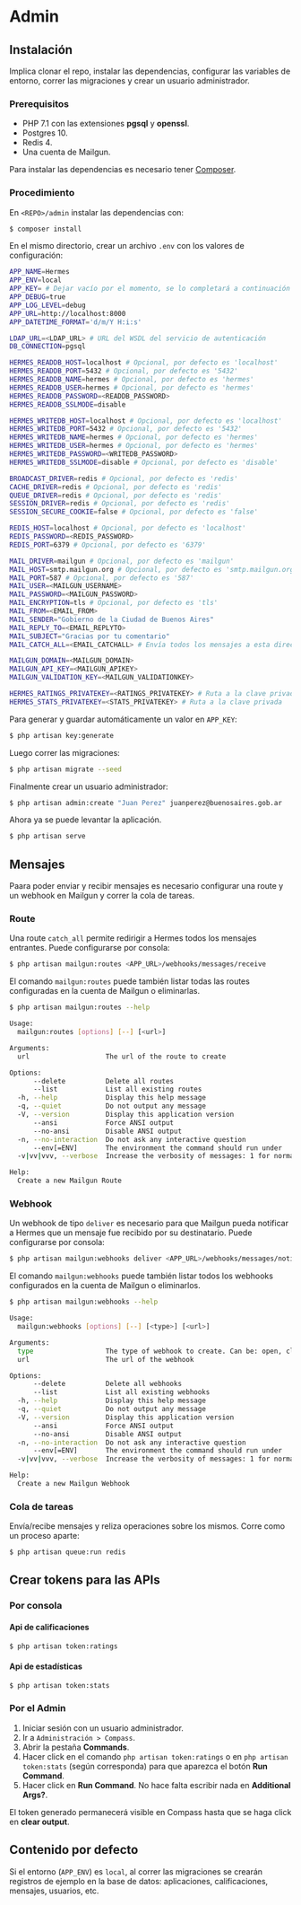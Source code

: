 # Admin

## Instalación

Implica clonar el repo, instalar las dependencias, configurar las variables de entorno, correr las migraciones y crear un usuario administrador.

### Prerequisitos

- PHP 7.1 con las extensiones **pgsql** y **openssl**.
- Postgres 10.
- Redis 4.
- Una cuenta de Mailgun.

Para instalar las dependencias es necesario tener [Composer](https://getcomposer.org/).

### Procedimiento

En `<REPO>/admin` instalar las dependencias con:

```bash
$ composer install
```

En el mismo directorio, crear un archivo `.env` con los valores de configuración:

```bash
APP_NAME=Hermes
APP_ENV=local
APP_KEY= # Dejar vacío por el momento, se lo completará a continuación
APP_DEBUG=true
APP_LOG_LEVEL=debug
APP_URL=http://localhost:8000
APP_DATETIME_FORMAT='d/m/Y H:i:s'

LDAP_URL=<LDAP_URL> # URL del WSDL del servicio de autenticación
DB_CONNECTION=pgsql

HERMES_READDB_HOST=localhost # Opcional, por defecto es 'localhost'
HERMES_READDB_PORT=5432 # Opcional, por defecto es '5432'
HERMES_READDB_NAME=hermes # Opcional, por defecto es 'hermes'
HERMES_READDB_USER=hermes # Opcional, por defecto es 'hermes'
HERMES_READDB_PASSWORD=<READDB_PASSWORD>
HERMES_READDB_SSLMODE=disable

HERMES_WRITEDB_HOST=localhost # Opcional, por defecto es 'localhost'
HERMES_WRITEDB_PORT=5432 # Opcional, por defecto es '5432'
HERMES_WRITEDB_NAME=hermes # Opcional, por defecto es 'hermes'
HERMES_WRITEDB_USER=hermes # Opcional, por defecto es 'hermes'
HERMES_WRITEDB_PASSWORD=<WRITEDB_PASSWORD>
HERMES_WRITEDB_SSLMODE=disable # Opcional, por defecto es 'disable'

BROADCAST_DRIVER=redis # Opcional, por defecto es 'redis'
CACHE_DRIVER=redis # Opcional, por defecto es 'redis'
QUEUE_DRIVER=redis # Opcional, por defecto es 'redis'
SESSION_DRIVER=redis # Opcional, por defecto es 'redis'
SESSION_SECURE_COOKIE=false # Opcional, por defecto es 'false'

REDIS_HOST=localhost # Opcional, por defecto es 'localhost'
REDIS_PASSWORD=<REDIS_PASSWORD>
REDIS_PORT=6379 # Opcional, por defecto es '6379'

MAIL_DRIVER=mailgun # Opcional, por defecto es 'mailgun'
MAIL_HOST=smtp.mailgun.org # Opcional, por defecto es 'smtp.mailgun.org'
MAIL_PORT=587 # Opcional, por defecto es '587'
MAIL_USER=<MAILGUN_USERNAME>
MAIL_PASSWORD=<MAILGUN_PASSWORD>
MAIL_ENCRYPTION=tls # Opcional, por defecto es 'tls'
MAIL_FROM=<EMAIL_FROM>
MAIL_SENDER="Gobierno de la Ciudad de Buenos Aires"
MAIL_REPLY_TO=<EMAIL_REPLYTO>
MAIL_SUBJECT="Gracias por tu comentario"
MAIL_CATCH_ALL=<EMAIL_CATCHALL> # Envía todos los mensajes a esta dirección

MAILGUN_DOMAIN=<MAILGUN_DOMAIN>
MAILGUN_API_KEY=<MAILGUN_APIKEY>
MAILGUN_VALIDATION_KEY=<MAILGUN_VALIDATIONKEY>

HERMES_RATINGS_PRIVATEKEY=<RATINGS_PRIVATEKEY> # Ruta a la clave privada
HERMES_STATS_PRIVATEKEY=<STATS_PRIVATEKEY> # Ruta a la clave privada
```

Para generar y guardar automáticamente un valor en `APP_KEY`:

```bash
$ php artisan key:generate
```

Luego correr las migraciones:

```bash
$ php artisan migrate --seed
```

Finalmente crear un usuario administrador:

```bash
$ php artisan admin:create "Juan Perez" juanperez@buenosaires.gob.ar
```

Ahora ya se puede levantar la aplicación.

```bash
$ php artisan serve
```

## Mensajes

Paara poder enviar y recibir mensajes es necesario configurar una route y un webhook en Mailgun y correr la cola de tareas.

### Route

Una route `catch_all` permite redirigir a Hermes todos los mensajes entrantes. Puede configurarse por consola:

```bash
$ php artisan mailgun:routes <APP_URL>/webhooks/messages/receive
```

El comando `mailgun:routes` puede también listar todas las routes configuradas en la cuenta de Mailgun o eliminarlas.

```bash
$ php artisan mailgun:routes --help

Usage:
  mailgun:routes [options] [--] [<url>]

Arguments:
  url                   The url of the route to create

Options:
      --delete          Delete all routes
      --list            List all existing routes
  -h, --help            Display this help message
  -q, --quiet           Do not output any message
  -V, --version         Display this application version
      --ansi            Force ANSI output
      --no-ansi         Disable ANSI output
  -n, --no-interaction  Do not ask any interactive question
      --env[=ENV]       The environment the command should run under
  -v|vv|vvv, --verbose  Increase the verbosity of messages: 1 for normal output, 2 for more verbose output and 3 for debug

Help:
  Create a new Mailgun Route
```

### Webhook

Un webhook de tipo `deliver` es necesario para que Mailgun pueda notificar a Hermes que un mensaje fue recibido por su destinatario. Puede configurarse por consola:

```bash
$ php artisan mailgun:webhooks deliver <APP_URL>/webhooks/messages/notify
```

El comando `mailgun:webhooks` puede también listar todos los webhooks configurados en la cuenta de Mailgun o eliminarlos.

```bash
$ php artisan mailgun:webhooks --help

Usage:
  mailgun:webhooks [options] [--] [<type>] [<url>]

Arguments:
  type                  The type of webhook to create. Can be: open, click, unsubscribe, spam, bounce, drop, deliver
  url                   The url of the webhook

Options:
      --delete          Delete all webhooks
      --list            List all existing webhooks
  -h, --help            Display this help message
  -q, --quiet           Do not output any message
  -V, --version         Display this application version
      --ansi            Force ANSI output
      --no-ansi         Disable ANSI output
  -n, --no-interaction  Do not ask any interactive question
      --env[=ENV]       The environment the command should run under
  -v|vv|vvv, --verbose  Increase the verbosity of messages: 1 for normal output, 2 for more verbose output and 3 for debug

Help:
  Create a new Mailgun Webhook
```

### Cola de tareas

Envía/recibe mensajes y reliza operaciones sobre los mismos. Corre como un proceso aparte:

```bash
$ php artisan queue:run redis
```

## Crear tokens para las APIs

### Por consola

#### Api de calificaciones

```bash
$ php artisan token:ratings
```

#### Api de estadísticas

```bash
$ php artisan token:stats
```

### Por el Admin

1. Iniciar sesión con un usuario administrador.
2. Ir a `Administración > Compass`.
3. Abrir la pestaña **Commands**.
4. Hacer click en el comando `php artisan token:ratings` o en `php artisan token:stats` (según corresponda) para que aparezca el botón **Run Command**.
5. Hacer click en **Run Command**. No hace falta escribir nada en **Additional Args?**.

El token generado permanecerá visible en Compass hasta que se haga click en **clear output**.

## Contenido por defecto

Si el entorno (`APP_ENV`) es `local`, al correr las migraciones se crearán registros de ejemplo en la base de datos: aplicaciones, calificaciones, mensajes, usuarios, etc.